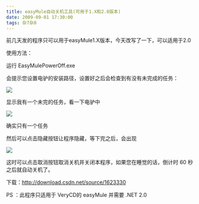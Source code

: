 ```yaml
---
title: easyMule自动关机工具(可用于1.X和2.0版本)
date: 2009-09-01 17:30:00
tags: 杂7杂8
---
```


前几天发的程序只可以用于easyMule1.X版本，今天改写了一下，可以适用于2.0

使用方法：

运行  EasyMulePowerOff.exe

会提示您设置电驴的安装路径，设置好之后会检查到有没有未完成的任务：

![](https://p-blog.csdn.net/images/p_blog_csdn_net/cuipengfei1/EntryImages/20090901/%E6%88%AA%E5%9B%BE00.jpg)

显示我有一个未完的任务，看一下电驴中

![](https://p-blog.csdn.net/images/p_blog_csdn_net/cuipengfei1/EntryImages/20090901/%E6%88%AA%E5%9B%BE01.jpg)

确实只有一个任务

然后可以点击隐藏按钮让程序隐藏，等下完之后，会出现

![](https://p-blog.csdn.net/images/p_blog_csdn_net/cuipengfei1/EntryImages/20090901/%E6%88%AA%E5%9B%BE02.jpg)

这时可以点击取消按钮取消关机并关闭本程序，如果您在睡觉的话，倒计时  60  秒之后就自动关机了。

下载：<http://download.csdn.net/source/1623330>

PS  ：此程序只适用于  VeryCD的  easyMule  并需要  .NET 2.0
